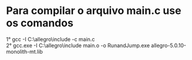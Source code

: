 <div> <h1>Para compilar o arquivo main.c use os comandos</h1></div>
<div>1° gcc -I C:\allegro\include -c main.c</div>
<div>2° gcc.exe -I C:\allegro\include main.o -o RunandJump.exe allegro-5.0.10-monolith-mt.lib</div>
